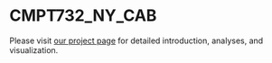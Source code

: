 # CMPT732_NY_CAB

Please visit [our project page](https://apphiawang.github.io/cmpt732_nyc_cab/) for detailed introduction, analyses, and visualization.
